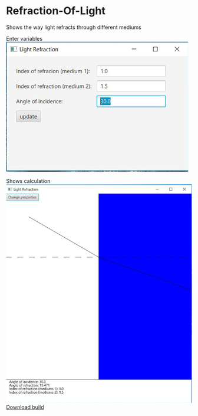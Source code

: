 # Refraction-Of-Light
Shows the way light refracts through different mediums

Enter variables
![Enter variables](https://raw.githubusercontent.com/Tyler-Hilbert/Refraction-Of-Light/master/doc/Screenshot1.jpg "Enter variables")

Shows calculation
![Shows calculation](https://raw.githubusercontent.com/Tyler-Hilbert/Refraction-Of-Light/master/doc/Screenshot2.jpg "Shows calculation")  
[Download build](https://github.com/Tyler-Hilbert/Refraction-Of-Light---Snells_Law/raw/master/dist/Refraction-Of-Light---Snells_Law.jar)
